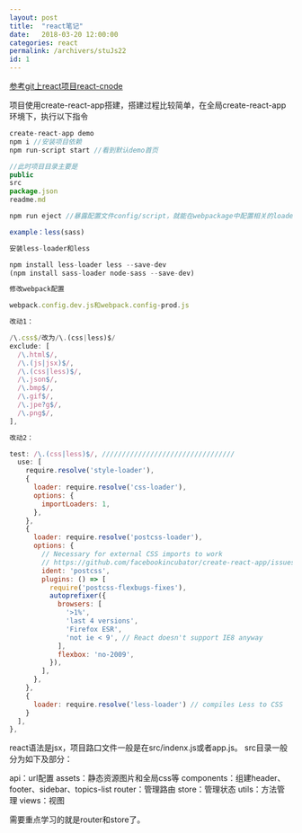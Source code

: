 ```yaml
---
layout: post
title:  "react笔记"
date:   2018-03-20 12:00:00
categories: react
permalink: /archivers/stuJs22
id: 1
---
```

[参考git上react项目react-cnode](https://github.com/hopepdm/react-cnode)

项目使用create-react-app搭建，搭建过程比较简单，在全局create-react-app环境下，执行以下指令
```javascript
create-react-app demo
npm i //安装项目依赖
npm run-script start //看到默认demo首页

//此时项目目录主要是
public
src
package.json
readme.md

npm run eject //暴露配置文件config/script，就能在webpackage中配置相关的loader等等。

example：less(sass)

安装less-loader和less

npm install less-loader less --save-dev
(npm install sass-loader node-sass --save-dev)

修改webpack配置

webpack.config.dev.js和webpack.config-prod.js

改动1：

/\.css$/改为/\.(css|less)$/
exclude: [
  /\.html$/,
  /\.(js|jsx)$/,
  /\.(css|less)$/,
  /\.json$/,
  /\.bmp$/,
  /\.gif$/,
  /\.jpe?g$/,
  /\.png$/,
],

改动2：

test: /\.(css|less)$/, /////////////////////////////////
  use: [
    require.resolve('style-loader'),
    {
      loader: require.resolve('css-loader'),
      options: {
        importLoaders: 1,
      },
    },
    {
      loader: require.resolve('postcss-loader'),
      options: {
        // Necessary for external CSS imports to work
        // https://github.com/facebookincubator/create-react-app/issues/2677
        ident: 'postcss',
        plugins: () => [
          require('postcss-flexbugs-fixes'),
          autoprefixer({
            browsers: [
              '>1%',
              'last 4 versions',
              'Firefox ESR',
              'not ie < 9', // React doesn't support IE8 anyway
            ],
            flexbox: 'no-2009',
          }),
        ],
      },
    },
    {
      loader: require.resolve('less-loader') // compiles Less to CSS
    }
  ],
},

```
react语法是jsx，项目路口文件一般是在src/indenx.js或者app.js。
src目录一般分为如下及部分：

api：url配置
assets：静态资源图片和全局css等
components：组建header、footer、sidebar、topics-list
router：管理路由
store：管理状态
utils：方法管理
views：视图

需要重点学习的就是router和store了。

